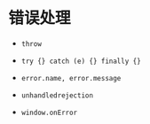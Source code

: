 # 错误处理

* `throw`
* `try {} catch (e) {} finally {}`

* `error.name, error.message`

* `unhandledrejection`

* `window.onError`
